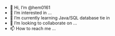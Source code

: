 - 👋 Hi, I’m @hem0161
- 👀 I’m interested in ...
- 🌱 I’m currently learning Java/SQL database tie in
- 💞️ I’m looking to collaborate on ...
- 📫 How to reach me ...

<!---
hem0161/hem0161 is a ✨ special ✨ repository because its `README.md` (this file) appears on your GitHub profile.
You can click the Preview link to take a look at your changes.
--->
